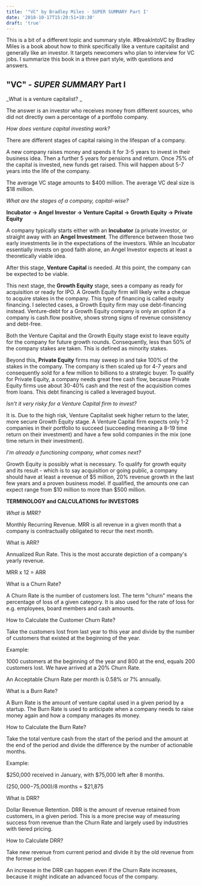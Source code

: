 ```yaml
---
title: '"VC" by Bradley Miles - SUPER SUMMARY Part I'
date: '2018-10-17T15:20:51+10:30'
draft: 'true'
---
```

This is a bit of a different topic and summary style. #BreakIntoVC by Bradley Miles is a book about how to think specifically like a venture capitalist and generally like an investor. It targets newcomers who plan to interview for VC jobs. I summarize this book in a three part style, with questions and answers. 

## "VC" - _SUPER SUMMARY_ Part I

_What is a venture capitalist? _

The answer is an investor who receives money from different sources, who did not directly own a percentage of a portfolio company.

_How does venture capital investing work?_

There are different stages of capital raising in the lifespan of a company.

A new company raises money and spends it for 3-5 years to invest in their business idea. Then a further 5 years for pensions and return. Once 75% of the capital is invested, new funds get raised. This will happen about 5-7 years into the life of the company.

The average VC stage amounts to $400 million. The average VC deal size is $18 million.

_What are the stages of a company, capital-wise?_

**Incubator -> Angel Investor -> Venture Capital -> Growth Equity -> Private Equity**

A company typically starts either with an **Incubator** (a private investor, or straight away with an **Angel Investment**. The difference between those two early investments lie in the expectations of the investors. While an Incubator essentially invests on good faith alone, an Angel Investor expects at least a theoretically viable idea.

After this stage, **Venture Capital** is needed. At this point, the company can be expected to be viable.

This next stage, the **Growth Equity** stage, sees a company as ready for acquisition or ready for IPO. A Growth Equity firm will likely write a cheque to acquire stakes in the company. This type of financing is called equity financing. I selected cases, a Growth Equity firm may use debt-financing instead. Venture-debt for a Growth Equity company is only an option if a company is cash.flow positive, shows strong signs of revenue consistency and debt-free.

Both the Venture Capital and the Growth Equity stage exist to leave equity for the company for future growth rounds. Consequently, less than 50% of the company stakes are taken. This is defined as minority stakes.

Beyond this, **Private Equity** firms may sweep in and take 100% of the stakes in the company. The company is then scaled up for 4-7 years and consequently sold for a few million to billions to a strategic buyer. To qualify for Private Equity, a company needs great free cash flow, because Private Equity firms use about 30-40% cash and the rest  of the acquisition comes from loans. This debt financing is called a leveraged buyout.

_Isn't it very risky for a Venture Capital firm to invest?_

It is. Due to the high risk, Venture Capitalist seek higher return to the later, more secure Growth Equity stage. A Venture Capital firm expects only 1-2 companies in their portfolio to succeed (succeeding meaning a 8-19 time return on their investment) and have a few solid companies in the mix (one time return in their investment).

_I'm already a functioning company, what comes next?_

Growth Equity is possibly what is necessary. To qualify for growth equity and its result - which is to say acquisition or going public, a company should have at least a revenue of $5 million, 20% revenue growth in the last few years and a proven business model. If qualified, the amounts one can expect range from $10 million to more than $500 million.

**TERMINOLOGY and CALCULATIONS for INVESTORS**

_What is MRR?_

Monthly Recurring Revenue. MRR is all revenue in a given month that a company is contractually obligated to recur the next month.

What is ARR?

Annualized Run Rate. This is the most accurate depiction of a company's yearly revenue.

MRR x 12 = ARR

What is a Churn Rate?

A Churn Rate is the number of customers lost. The term "churn" means the percentage of loss of a given category. It is also used for the rate of loss for e.g. employees, board members and cash amounts.

How to Calculate the Customer Churn Rate?

Take the customers lost from last year to this year and divide by the number of customers that existed at the beginning of the year.

Example:

1000 customers at the beginning of the year and 800 at the end, equals 200 customers lost. We have arrived at a 20% Churn Rate.

An Acceptable Churn Rate per month is 0.58% or 7% annually.

What is a Burn Rate?

A Burn Rate is the amount of venture capital used in a given period by a startup. The Burn Rate is used to anticipate when a company needs to raise money again and how a company manages its money.

How to Calculate the Burn Rate?

Take the total venture cash from the start of the period and the amount at the end of the period and divide the difference by the number of actionable months.

Example:

$250,000 received in January, with $75,000 left after 8 months.

($250,000-$75,000)/8 months = $21,875

What is DRR?

Dollar Revenue Retention. DRR is the amount of revenue retained from customers, in a given period. This is a more precise way of measuring success from revenue than the Churn Rate and largely used by industries with tiered pricing.

How to Calculate DRR?

Take new revenue from current period and divide it by the old revenue from the former period.

An increase in the DRR can happen even if the Churn Rate increases, because it might indicate an advanced focus of the company.
